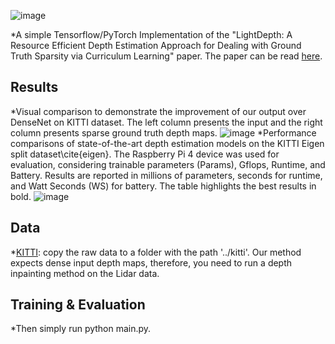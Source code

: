 ![image](https://github.com/fatemehkarimii/LightDepth/assets/49230804/df7db4d2-11d1-4454-878d-54ecb1bb6de4) 

*A simple Tensorflow/PyTorch Implementation of the "LightDepth: A Resource Efficient Depth Estimation Approach for Dealing with Ground Truth Sparsity via Curriculum Learning" paper. The paper can be read [here](https://arxiv.org/abs/2211.08608).
## Results
*Visual comparison to demonstrate the improvement of our output over DenseNet on KITTI dataset. The left column presents the input and the right column presents sparse ground truth depth maps.
![image](https://github.com/fatemehkarimii/LightDepth/assets/49230804/37e2ad99-da7d-4615-ad97-5968b4048396)
*Performance comparisons of state-of-the-art depth estimation models on the KITTI Eigen split dataset\cite{eigen}. The Raspberry Pi 4 device was used for evaluation, considering trainable parameters (Params), Gflops, Runtime, and Battery. Results are reported in millions of parameters, seconds for runtime, and Watt Seconds (WS) for battery. The table highlights the best results in bold.
![image](https://github.com/fatemehkarimii/LightDepth/assets/49230804/34eb94fc-1e6f-45e6-8b06-773f82843765)


## Data
*[KITTI](https://www.cvlibs.net/datasets/kitti/): copy the raw data to a folder with the path '../kitti'. Our method expects dense input depth maps, therefore, you need to run a depth inpainting method on the Lidar data. 
## Training & Evaluation
*Then simply run python main.py.

